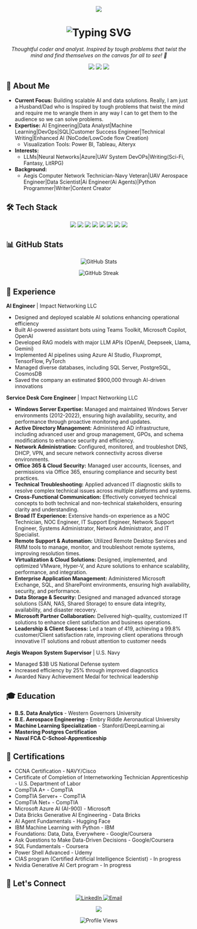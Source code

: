 <!-- Header Banner -->
<div align="center">
  <img src="https://capsule-render.vercel.app/api?type=waving&color=1CE6B2&height=200&section=header&text=Welcome!&fontSize=60&fontColor=242138&animation=fadeIn" />
</div>

<!-- Introduction -->
<h1 align="center">
  <img src="https://readme-typing-svg.herokuapp.com?font=Fira+Code&size=30&duration=3000&pause=1000&color=FFB64D&center=true&vCenter=true&width=435&lines=Hi+there!+👋;I'm+Jonathan+Webb;AI+Engineer;Data+Analyst" alt="Typing SVG" />
</h1>

<p align="center">
  <em>
    Thoughtful coder and analyst. Inspired by tough problems that twist the mind and find themselves on the canvas for all to see! 🚀
  </em>
</p>

<!-- Badges -->
<p align="center">
  <img src="https://img.shields.io/badge/Focus-AI%20Engineering-1CE6B2?style=for-the-badge" />
  <img src="https://img.shields.io/badge/Languages-Python%20%7C%20SQL%20%7C%20JavaScript-FFB64D?style=for-the-badge" />
  <img src="https://img.shields.io/badge/Based%20In-United%20States-242138?style=for-the-badge" />
</p>

<!-- About Me Section -->
## 💫 About Me

- **Current Focus:** Building scalable AI and data solutions. Really, I am just a Husband/Dad who is Inspired by tough problems that twist the mind and require me to wrangle them in any way I can to get them to the audience so we can solve problems.
- **Expertise:** AI Engineering|Data Analyst|Machine Learning|DevOps|SQL|Customer Success Engineer|Technical Writing|Enhanced AI (NoCode/LowCode flow Creation) 
  - Visualization Tools: Power BI, Tableau, Alteryx
- **Interests:** 
  - LLMs|Neural Networks|Azure|UAV System DevOPs|Writing(Sci-Fi, Fantasy, LitRPG)
- **Background:**
  - Aegis Computer Network Technician-Navy Veteran|UAV Aerospace Engineer|Data Scientist|Ai Engineer(Ai Agents)|Python Programmer|Writer|Content Creator

<!-- Tech Stack -->
## 🛠️ Tech Stack

<p align="center"> 
<!-- AI & Data --> 
<img src="https://img.shields.io/badge/Python-242138?style=for-the-badge&logo=python" /> 
<img src="https://img.shields.io/badge/TensorFlow-1CE6B2?style=for-the-badge&logo=tensorflow" /> 
<img src="https://img.shields.io/badge/PyTorch-FFB64D?style=for-the-badge&logo=pytorch" /> 
<img src="https://img.shields.io/badge/OpenAI-EAD7CC?style=for-the-badge&logo=openai" /> 
<!-- Cloud & DevOps --> 
<img src="https://img.shields.io/badge/Azure-242138?style=for-the-badge&logo=microsoft-azure" /> 
<img src="https://img.shields.io/badge/Docker-1CE6B2?style=for-the-badge&logo=docker" /> 
<img src="https://img.shields.io/badge/Git-FFB64D?style=for-the-badge&logo=git" /> 
<img src="https://img.shields.io/badge/PostgreSQL-EAD7CC?style=for-the-badge&logo=postgresql" /> 
</p>

<!-- GitHub Stats -->
## 📊 GitHub Stats

<p align="center">
  <img src="https://github-readme-stats.vercel.app/api?username=UndeadRiceCrispy&show_icons=true&theme=radical&bg_color=242138&title_color=1CE6B2&text_color=FFB64D&icon_color=EAD7CC" alt="GitHub Stats" />
</p>

<p align="center">
  <img src="https://github-readme-streak-stats.herokuapp.com/?user=UndeadRiceCrispy&theme=dark&background=242138&ring=1CE6B2&fire=FFB64D&currStreakLabel=EAD7CC" alt="GitHub Streak" />
</p>

<!-- Experience Section -->
## 💼 Experience

**AI Engineer** | Impact Networking LLC
- Designed and deployed scalable AI solutions enhancing operational efficiency
- Built AI-powered assistant bots using Teams Toolkit, Microsoft Copilot, OpenAI
- Developed RAG models with major LLM APIs (OpenAI, Deepseek, Llama, Gemini)
- Implemented AI pipelines using Azure AI Studio, Fluxprompt, TensorFlow, PyTorch
- Managed diverse databases, including SQL Server, PostgreSQL, CosmosDB
- Saved the company an estimated $900,000 through AI-driven innovations

**Service Desk Core Engineer** | Impact Networking LLC
- **Windows Server Expertise:** Managed and maintained Windows Server environments (2012-2022), ensuring high availability, security, and performance through proactive monitoring and updates.
- **Active Directory Management:** Administered AD infrastructure, including advanced user and group management, GPOs, and schema modifications to enhance security and efficiency.
- **Network Administration:** Configured, monitored, and troubleshot DNS, DHCP, VPN, and secure network connectivity across diverse environments.
- **Office 365 & Cloud Security:** Managed user accounts, licenses, and permissions via Office 365, ensuring compliance and security best practices.
- **Technical Troubleshooting:** Applied advanced IT diagnostic skills to resolve complex technical issues across multiple platforms and systems.
- **Cross-Functional Communication:** Effectively conveyed technical concepts to both technical and non-technical stakeholders, ensuring clarity and understanding.
- **Broad IT Experience:** Extensive hands-on experience as a NOC Technician, NOC Engineer, IT Support Engineer, Network Support Engineer, Systems Administrator, Network Administrator, and IT Specialist.
- **Remote Support & Automation:** Utilized Remote Desktop Services and RMM tools to manage, monitor, and troubleshoot remote systems, improving resolution times.
- **Virtualization & Cloud Solutions:** Designed, implemented, and optimized VMware, Hyper-V, and Azure solutions to enhance scalability, performance, and integration.
- **Enterprise Application Management:** Administered Microsoft Exchange, SQL, and SharePoint environments, ensuring high availability, security, and performance.
- **Data Storage & Security:** Designed and managed advanced storage solutions (SAN, NAS, Shared Storage) to ensure data integrity, availability, and disaster recovery.
- **Microsoft Partner Collaboration:** Delivered high-quality, customized IT solutions to enhance client satisfaction and business operations.
- **Leadership & Client Success:** Led a team of 419, achieving a 99.8% customer/Client satisfaction rate, improving client operations through innovative IT solutions and robust attention to customer needs

**Aegis Weapon System Supervisor** | U.S. Navy
- Managed $3B US National Defense system
- Increased efficiency by 25% through improved diagnostics
- Awarded Navy Achievement Medal for technical leadership

<!-- Education Section -->
## 🎓 Education

- **B.S. Data Analytics** - Western Governors University
- **B.E. Aerospace Engineering** - Embry Riddle Aeronautical University
- **Machine Learning Specialization** - Stanford/DeepLearning.ai
- **Mastering Postgres Certification**
- **Naval FCA C-School-Apprenticeship**

<!-- Certifications Section -->
## 📜 Certifications

- CCNA Certification - NAVY/Cisco
- Certificate of Completion of Internetworking Technician Apprenticeship - U.S. Department of Labor
- CompTIA A+ - CompTIA
- CompTIA Server+ - CompTIA
- CompTIA Net+ - CompTIA
- Microsoft Azure AI (AI-900) - Microsoft
- Data Bricks Generative AI Engineering - Data Bricks
- AI Agent Fundamentals - Hugging Face
- IBM Machine Learning with Python - IBM
- Foundations: Data, Data, Everywhere - Google/Coursera
- Ask Questions to Make Data-Driven Decisions - Google/Coursera
- SQL Fundamentals - Coursera
- Power Shell Advanced - Udemy
- CIAS program (Certified Artificial Intelligence Scientist) - In progress
- Nvidia Generative AI Cert program - In progress

<!-- Connect Section -->
## 🤝 Let's Connect

<p align="center">
  <a href="https://www.linkedin.com/in/webbj8959">
    <img src="https://img.shields.io/badge/LinkedIn-242138?style=for-the-badge&logo=linkedin" alt="LinkedIn" />
  </a>
  <a href="mailto:jlawebb1@gmail.com">
    <img src="https://img.shields.io/badge/Email-FFB64D?style=for-the-badge&logo=gmail" alt="Email" />
  </a>
</p>

<!-- Footer -->
<div align="center">
  <img src="https://capsule-render.vercel.app/api?type=waving&color=1CE6B2&height=100&section=footer" />
</div>

<!-- Profile Views Counter -->
<p align="center">
  <img src="https://komarev.com/ghpvc/?username=UndeadRiceCrispy&color=1CE6B2&style=for-the-badge" alt="Profile Views" />
</p> 

